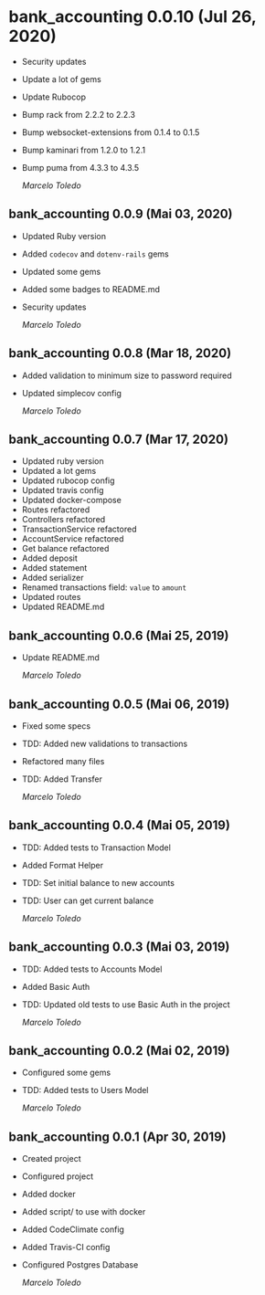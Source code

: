 # bank_accounting 0.0.10 (Jul 26, 2020)

* Security updates
* Update a lot of gems
* Update Rubocop
* Bump rack from 2.2.2 to 2.2.3
* Bump websocket-extensions from 0.1.4 to 0.1.5
* Bump kaminari from 1.2.0 to 1.2.1
* Bump puma from 4.3.3 to 4.3.5

  *Marcelo Toledo*

## bank_accounting 0.0.9 (Mai 03, 2020)

* Updated Ruby version
* Added `codecov` and `dotenv-rails` gems
* Updated some gems
* Added some badges to README.md
* Security updates

  *Marcelo Toledo*

## bank_accounting 0.0.8 (Mar 18, 2020)

* Added validation to minimum size to password required
* Updated simplecov config

  *Marcelo Toledo*

## bank_accounting 0.0.7 (Mar 17, 2020)

* Updated ruby version
* Updated a lot gems
* Updated rubocop config
* Updated travis config
* Updated docker-compose
* Routes refactored
* Controllers refactored
* TransactionService refactored
* AccountService refactored
* Get balance refactored
* Added deposit
* Added statement
* Added serializer
* Renamed transactions field: `value` to `amount`
* Updated routes
* Updated README.md

## bank_accounting 0.0.6 (Mai 25, 2019)

* Update README.md

  *Marcelo Toledo*

## bank_accounting 0.0.5 (Mai 06, 2019)

* Fixed some specs
* TDD: Added new validations to transactions
* Refactored many files
* TDD: Added Transfer

  *Marcelo Toledo*

## bank_accounting 0.0.4 (Mai 05, 2019)

* TDD: Added tests to Transaction Model
* Added Format Helper
* TDD: Set initial balance to new accounts
* TDD: User can get current balance

  *Marcelo Toledo*

## bank_accounting 0.0.3 (Mai 03, 2019)

* TDD: Added tests to Accounts Model
* Added Basic Auth
* TDD: Updated old tests to use Basic Auth in the project

  *Marcelo Toledo*

## bank_accounting 0.0.2 (Mai 02, 2019)

* Configured some gems
* TDD: Added tests to Users Model

  *Marcelo Toledo*

## bank_accounting 0.0.1 (Apr 30, 2019)

* Created project
* Configured project
* Added docker
* Added script/ to use with docker
* Added CodeClimate config
* Added Travis-CI config
* Configured Postgres Database

  *Marcelo Toledo*
